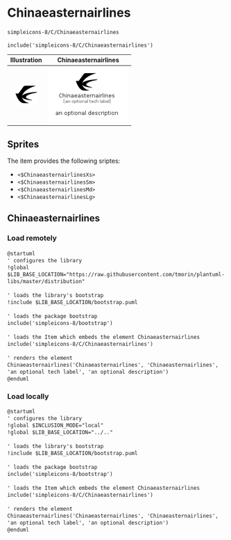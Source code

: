 # Chinaeasternairlines


```text
simpleicons-8/C/Chinaeasternairlines
```

```text
include('simpleicons-8/C/Chinaeasternairlines')
```



| Illustration | Chinaeasternairlines |
| :---: | :---: |
| ![illustration for Illustration](../../simpleicons-8/C/Chinaeasternairlines.png) | ![illustration for Chinaeasternairlines](../../simpleicons-8/C/Chinaeasternairlines.Local.png) |



## Sprites
The item provides the following sriptes:

- `<$ChinaeasternairlinesXs>`
- `<$ChinaeasternairlinesSm>`
- `<$ChinaeasternairlinesMd>`
- `<$ChinaeasternairlinesLg>`





## Chinaeasternairlines

### Load remotely
```plantuml
@startuml
' configures the library
!global $LIB_BASE_LOCATION="https://raw.githubusercontent.com/tmorin/plantuml-libs/master/distribution"

' loads the library's bootstrap
!include $LIB_BASE_LOCATION/bootstrap.puml

' loads the package bootstrap
include('simpleicons-8/bootstrap')

' loads the Item which embeds the element Chinaeasternairlines
include('simpleicons-8/C/Chinaeasternairlines')

' renders the element
Chinaeasternairlines('Chinaeasternairlines', 'Chinaeasternairlines', 'an optional tech label', 'an optional description')
@enduml
```

### Load locally
```plantuml
@startuml
' configures the library
!global $INCLUSION_MODE="local"
!global $LIB_BASE_LOCATION="../.."

' loads the library's bootstrap
!include $LIB_BASE_LOCATION/bootstrap.puml

' loads the package bootstrap
include('simpleicons-8/bootstrap')

' loads the Item which embeds the element Chinaeasternairlines
include('simpleicons-8/C/Chinaeasternairlines')

' renders the element
Chinaeasternairlines('Chinaeasternairlines', 'Chinaeasternairlines', 'an optional tech label', 'an optional description')
@enduml
```

